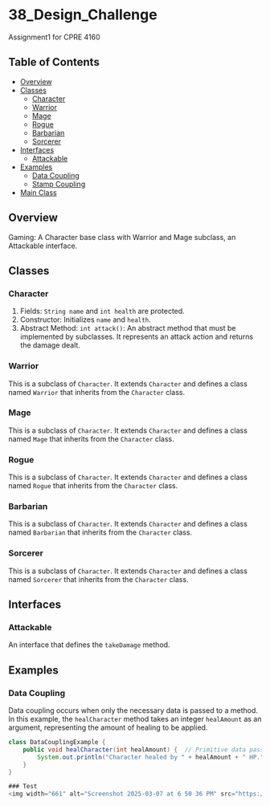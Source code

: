 # 38_Design_Challenge
Assignment1 for CPRE 4160

## Table of Contents
- [Overview](#overview)
- [Classes](#classes)
  - [Character](#character)
  - [Warrior](#warrior)
  - [Mage](#mage)
  - [Rogue](#rogue)
  - [Barbarian](#barbarian)
  - [Sorcerer](#sorcerer)
- [Interfaces](#interfaces)
  - [Attackable](#attackable)
- [Examples](#examples)
  - [Data Coupling](#data-coupling)
  - [Stamp Coupling](#stamp-coupling)
- [Main Class](#main-class)

## Overview
Gaming: A Character base class with Warrior and Mage subclass, an Attackable interface.

## Classes

### Character
1. Fields: `String name` and `int health` are protected.
2. Constructor: Initializes `name` and `health`.
3. Abstract Method: `int attack()`: An abstract method that must be implemented by subclasses. It represents an attack action and returns the damage dealt.

### Warrior
This is a subclass of `Character`. It extends `Character` and defines a class named `Warrior` that inherits from the `Character` class.

### Mage
This is a subclass of `Character`. It extends `Character` and defines a class named `Mage` that inherits from the `Character` class.

### Rogue
This is a subclass of `Character`. It extends `Character` and defines a class named `Rogue` that inherits from the `Character` class.

### Barbarian
This is a subclass of `Character`. It extends `Character` and defines a class named `Barbarian` that inherits from the `Character` class.

### Sorcerer
This is a subclass of `Character`. It extends `Character` and defines a class named `Sorcerer` that inherits from the `Character` class.

## Interfaces

### Attackable
An interface that defines the `takeDamage` method.

## Examples

### Data Coupling
Data coupling occurs when only the necessary data is passed to a method. In this example, the `healCharacter` method takes an integer `healAmount` as an argument, representing the amount of healing to be applied.

```java
class DataCouplingExample {
    public void healCharacter(int healAmount) {  // Primitive data passed
        System.out.println("Character healed by " + healAmount + " HP.");
    }
}

### Test
<img width="661" alt="Screenshot 2025-03-07 at 6 50 36 PM" src="https://github.com/user-attachments/assets/4b8cb994-5d66-4ecd-a29d-f467018b726c" />




